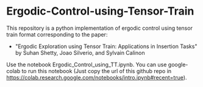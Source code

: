 # Ergodic-Control-using-Tensor-Train
This repository is a python implementation of ergodic control using tensor train format corresponding to the paper: 
- "Ergodic Exploration using Tensor Train: Applications in Insertion Tasks" by Suhan Shetty, Joao Silverio, and Sylvain Calinon

Use the notebook Ergodic_Control_using_TT.ipynb. You can use google-colab to run this notebook (Just copy the url of this github repo in https://colab.research.google.com/notebooks/intro.ipynb#recent=true).
